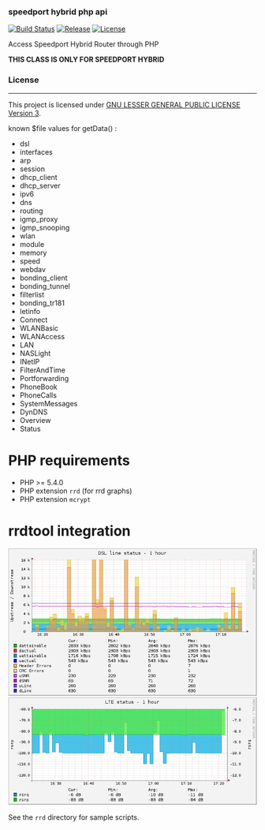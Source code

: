 ### speedport hybrid php api

[![Build Status](https://travis-ci.org/Stricted/speedport-hybrid-php-api.svg)](https://travis-ci.org/Stricted/speedport-hybrid-php-api) [![Release](https://img.shields.io/github/release/Stricted/speedport-hybrid-php-api.svg?style=flat-square)](https://github.com/Stricted/speedport-hybrid-php-api/releases/latest) [![License](https://img.shields.io/badge/license-LGPLv3-brightgreen.svg?style=flat-square)](https://github.com/Stricted/speedport-hybrid-php-api/blob/master/LICENSE)

Access Speedport Hybrid Router through PHP

**THIS CLASS IS ONLY FOR SPEEDPORT HYBRID**

### License
---
This project is licensed under [GNU LESSER GENERAL PUBLIC LICENSE Version 3](https://github.com/Stricted/speedport-hybrid-php-api/blob/master/LICENSE).

known $file values for getData() :
 * dsl
 * interfaces
 * arp
 * session
 * dhcp_client
 * dhcp_server
 * ipv6
 * dns
 * routing
 * igmp_proxy
 * igmp_snooping
 * wlan
 * module
 * memory
 * speed
 * webdav
 * bonding_client
 * bonding_tunnel
 * filterlist
 * bonding_tr181
 * letinfo
 * Connect
 * WLANBasic
 * WLANAccess
 * LAN
 * NASLight
 * INetIP
 * FilterAndTime
 * Portforwarding
 * PhoneBook
 * PhoneCalls
 * SystemMessages
 * DynDNS
 * Overview
 * Status
 
PHP requirements
============= 
 * PHP >= 5.4.0
 * PHP extension `rrd` (for rrd graphs)
 * PHP extension `mcrypt`

rrdtool integration
=============

![dsl status](assets/dsl-1h.png)
![lte status](assets/lteinfo-1h.png)

See the ```rrd``` directory for sample scripts.